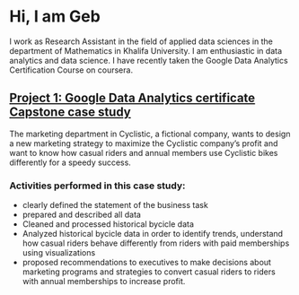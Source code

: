 # Hi, I am Geb

I work as Research Assistant in the field of applied data sciences in the department of Mathematics in Khalifa University. I am enthusiastic in data analytics and data science. I have recently taken the Google Data Analytics Certification Course on coursera.

## [Project 1: Google Data Analytics certificate Capstone case study](https://github.com/ghiwotkal/Capstone_project/blob/main/Case%20study%20Cyclistic%20Bike-share%20Analysis.ipynb)
The marketing department in Cyclistic, a fictional company, wants to design a new marketing strategy to maximize the Cyclistic company’s profit and want to know how casual riders and annual members use Cyclistic bikes differently for a speedy success.
### Activities performed in this case study:
* clearly defined the statement of the business task
* prepared and described all data 
* Cleaned and processed historical bycicle data
* Analyzed historical bycicle data in order to identify trends, understand how casual riders behave differently from riders with paid memberships using visualizations
* proposed recommendations to  executives to make decisions about marketing programs and strategies to convert casual riders to riders with annual memberships to increase profit.

